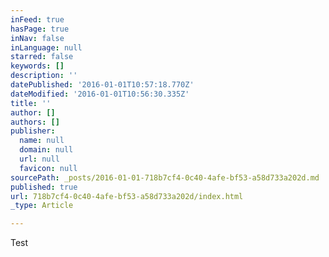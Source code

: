 ```yaml
---
inFeed: true
hasPage: true
inNav: false
inLanguage: null
starred: false
keywords: []
description: ''
datePublished: '2016-01-01T10:57:18.770Z'
dateModified: '2016-01-01T10:56:30.335Z'
title: ''
author: []
authors: []
publisher:
  name: null
  domain: null
  url: null
  favicon: null
sourcePath: _posts/2016-01-01-718b7cf4-0c40-4afe-bf53-a58d733a202d.md
published: true
url: 718b7cf4-0c40-4afe-bf53-a58d733a202d/index.html
_type: Article

---
```

Test